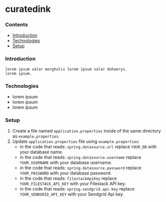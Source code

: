 # curatedink

### Contents
- [Introduction](#introduction)
- [Technologies](#technologies)
- [Setup](#setup)

### Introduction
    lorem ipsum valar morghulis lorem ipsum valar dohaerys.
    lorem ipsum.


### Technologies
- lorem ipsum
- lorem ipsum
- lorem ipsum

### Setup
1. Create a file named ```application.properties``` inside of the same directory as ```example.properties```.
2. Update ```application.properties``` file using ```example.properties```:
    - in the code that reads: ```spring.datasource.url``` replace ```YOUR_DB``` with your database name.
    - in the code that reads: ```spring.datasource.username``` replace ```YOUR_USERNAME``` with your database username.
    - in the code that reads: ```spring.datasource.password``` replace ```YOUR_PASSWORD``` with your database password.
    - in the code that reads: ```filestackApiKey``` replace ```YOUR_FILESTACK_API_KEY``` with your Filestack API key.
    - in the code that reads: ```spring.sendgrid.api-key``` replace ```YOUR_SENDGRID_API_KEY``` with your Sendgrid Api key.
